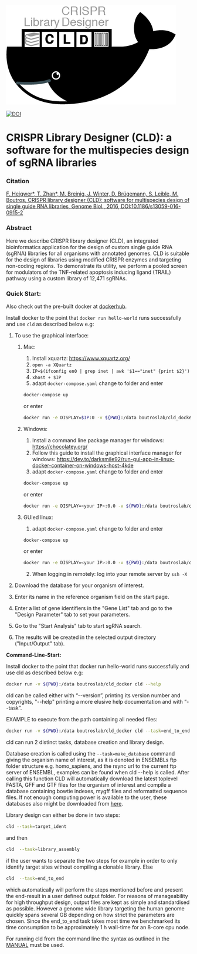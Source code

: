 ![alt text][logo]

[logo]: https://raw.githubusercontent.com/boutroslab/cld_docker/master/logo.png "There should be a logo"

[![DOI](https://zenodo.org/badge/20669/fheigwer/cld.svg)](https://zenodo.org/badge/latestdoi/20669/fheigwer/cld)

# CRISPR Library Designer (CLD): a software for the multispecies design of sgRNA libraries

### Citation

[F. Heigwer\*, T. Zhan\*, M. Breinig, J. Winter, D. Brügemann, S. Leible, M. Boutros, CRISPR library designer (CLD): software for multispecies design of single guide RNA libraries, Genome Biol., 2016, DOI:10.1186/s13059-016-0915-2](http://genomebiology.biomedcentral.com/articles/10.1186/s13059-016-0915-2 "Access manuscript directly")

### Abstract

Here we describe CRISPR library designer (CLD), an integrated bioinformatics application for the design of custom single guide RNA (sgRNA) libraries for all organisms with annotated genomes. CLD is suitable for the design of libraries using modified CRISPR enzymes and targeting non-coding regions. To demonstrate its utility, we perform a pooled screen for modulators of the TNF-related apoptosis inducing ligand (TRAIL) pathway using a custom library of 12,471 sgRNAs.

### Quick Start:

Also check out the pre-built docker at [dockerhub](https://hub.docker.com/r/boutroslab/cld_docker).

Install docker to the point that `docker run hello-world` runs successfully and use `cld` as described below e.g:

1. To use the graphical interface:

	1. Mac:

		1. Install xquartz: https://www.xquartz.org/
		2. `open -a XQuartz`
		3. `IP=$(ifconfig en0 | grep inet | awk '$1=="inet" {print $2}')`
		4. `xhost + $IP`
		5. adapt `docker-compose.yaml` change to folder and enter
			  
		```bash
		docker-compose up
		```

		or enter 

		```bash
		docker run -e DISPLAY=$IP:0 -v ${PWD}:/data boutroslab/cld_docker cld_gui
		```
			  
	2. Windows:
	
		1. Install a command line package manager for windows: https://chocolatey.org/
		2. Follow this guide to install the graphical interface manager for windows: https://dev.to/darksmile92/run-gui-app-in-linux-docker-container-on-windows-host-4kde
		3. adapt `docker-compose.yaml` change to folder and enter 

		```bash
		docker-compose up
		```

		or enter 

		```bash		  
		docker run -e DISPLAY=<your IP>:0.0 -v ${PWD}:/data boutroslab/cld_docker cld_gui
		```
			  
	3. GUIed linux:
	
		1. adapt `docker-compose.yaml` change to folder and enter 
			  
		```bash		  
		docker-compose up
		```

		or enter 

		```bash
		docker run -e DISPLAY=<your IP>:0.0 -v ${PWD}:/data boutroslab/cld_docker cld_gui
		```
		2. When logging in remotely: log into your remote server by `ssh -X`

2. Download the database for your organism of interest.
3. Enter its name in the reference organism field on the start page.
4. Enter a list of gene identifiers in the "Gene List" tab and go to the "Design Parameter" tab to set your parameters.
5. Go to the "Start Analysis" tab to start sgRNA search.
6. The results will be created in the selected output directory ("Input/Output" tab).

**Command-Line-Start:**

Install docker to the point that docker run hello-world runs successfully and use cld as described below e.g:

```bash
docker run -v ${PWD}:/data boutroslab/cld_docker cld --help
```

cld can be called either with “--version”, printing its version number and copyrights, 
"--help" printing a more elusive help documentation and with “--task”. 

EXAMPLE to execute from the path containing all needed files:

```bash
docker run -v ${PWD}:/data boutroslab/cld_docker cld --task=end_to_end --output-dir=/data --parameter-file=/data/params.txt --gene-list=/data/gene_list.txt
```

cld can run 2 distinct tasks, database creation and 
library design.

Database creation is called using the `--task=make_database` command 
	giving the organism name of interest, as it is denoted in ENSEMBLs ftp folder structure
	e.g. homo_sapiens, and the rsync url to the current ftp server of ENSEMBL, examples 
 	can be found when cld  --help is called. After calling this function CLD will 
 	automatically download the latest toplevel FASTA, GFF and GTF files for the organism 
 	of interest and compile a database containing bowtie indexes, mygff files and 
 	reformatted sequence files. If not enough computing power is available to the user, 
 	these databases also might be downloaded from [here](http://www.dkfz.de/signaling/crispr-downloads/DATABASES). 

Library design can either be done in two steps: 

```bash
cld --task=target_ident
```

and then 

```bash
cld  --task=library_assembly
```
if the user wants 
to separate the two steps for example in order to only identify target sites without 
compiling a clonable library. 
Else 
	
```bash
cld  --task=end_to_end
```

which automatically will perform the steps mentioned before 
and present the end-result in a user defined output folder. 
For reasons of manageability for high throughput design, output files are kept 
as simple and standardised as possible. However a genome wide library targeting 
the human genome quickly spans several GB depending on how strict the parameters 
are chosen. Since the end_to_end task takes most time we benchmarked its time 
consumption to be approximately 1 h wall-time for an 8-core cpu node.

 	
For running cld from the command line the syntax as outlined in the [MANUAL](https://github.com/boutroslab/cld/blob/master/MANUAL.md) must be used.

